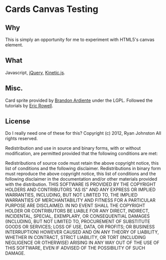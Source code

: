 # Cards Canvas Testing
## Why
This is simply an opportunity for me to experiment with HTML5's canvas element.
## What
Javascript, [jQuery](http://jquery.com/), 
[Kinetic.js](http://www.kineticjs.com/).
## Misc.
Card sprite provided by [Brandon Ardiente](http://ardisoft.net/svg-z-cards/)
under the LGPL. Followed the tutorials by 
[Eric Rowell](http://www.html5canvastutorials.com/kineticjs/html5-canvas-events-tutorials-introduction-with-kineticjs/).
## License
Do I really need one of these for this?
Copyright (c) 2012, Ryan Johnston
All rights reserved.

Redistribution and use in source and binary forms, with or without modification, are permitted provided that the following conditions are met:

Redistributions of source code must retain the above copyright notice, this list of conditions and the following disclaimer.
Redistributions in binary form must reproduce the above copyright notice, this list of conditions and the following disclaimer in the documentation and/or other materials provided with the distribution.
THIS SOFTWARE IS PROVIDED BY THE COPYRIGHT HOLDERS AND CONTRIBUTORS "AS IS" AND ANY EXPRESS OR IMPLIED WARRANTIES, INCLUDING, BUT NOT LIMITED TO, THE IMPLIED WARRANTIES OF MERCHANTABILITY AND FITNESS FOR A PARTICULAR PURPOSE ARE DISCLAIMED. IN NO EVENT SHALL THE COPYRIGHT HOLDER OR CONTRIBUTORS BE LIABLE FOR ANY DIRECT, INDIRECT, INCIDENTAL, SPECIAL, EXEMPLARY, OR CONSEQUENTIAL DAMAGES (INCLUDING, BUT NOT LIMITED TO, PROCUREMENT OF SUBSTITUTE GOODS OR SERVICES; LOSS OF USE, DATA, OR PROFITS; OR BUSINESS INTERRUPTION) HOWEVER CAUSED AND ON ANY THEORY OF LIABILITY, WHETHER IN CONTRACT, STRICT LIABILITY, OR TORT (INCLUDING NEGLIGENCE OR OTHERWISE) ARISING IN ANY WAY OUT OF THE USE OF THIS SOFTWARE, EVEN IF ADVISED OF THE POSSIBILITY OF SUCH DAMAGE.
